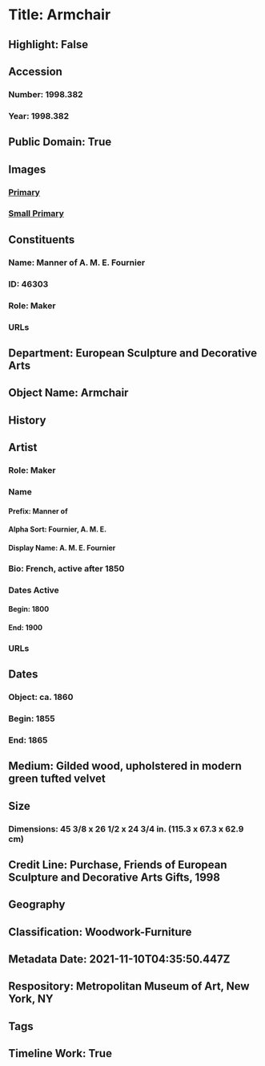 # Title: Armchair
## Highlight: False
## Accession
### Number: 1998.382
### Year: 1998.382
## Public Domain: True
## Images
### [Primary](https://images.metmuseum.org/CRDImages/es/original/DT1019.jpg)
### [Small Primary](https://images.metmuseum.org/CRDImages/es/web-large/DT1019.jpg)
## Constituents
### Name: Manner of A. M. E. Fournier
### ID: 46303
### Role: Maker
### URLs
## Department: European Sculpture and Decorative Arts
## Object Name: Armchair
## History
## Artist
### Role: Maker
### Name
#### Prefix: Manner of
#### Alpha Sort: Fournier, A. M. E.
#### Display Name: A. M. E. Fournier
### Bio: French, active after 1850
### Dates Active
#### Begin: 1800
#### End: 1900
### URLs
## Dates
### Object: ca. 1860
### Begin: 1855
### End: 1865
## Medium: Gilded wood, upholstered in modern green tufted velvet
## Size
### Dimensions: 45 3/8 x 26 1/2 x 24 3/4 in.  (115.3 x 67.3 x 62.9 cm)
## Credit Line: Purchase, Friends of European Sculpture and Decorative Arts Gifts, 1998
## Geography
## Classification: Woodwork-Furniture
## Metadata Date: 2021-11-10T04:35:50.447Z
## Respository: Metropolitan Museum of Art, New York, NY
## Tags
## Timeline Work: True